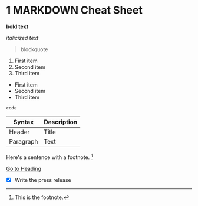 # 1 **MARKDOWN** Cheat Sheet

**bold text**

*italicized text*

> blockquote

1. First item
2. Second item
3. Third item

- First item
- Second item
- Third item

`code`

| Syntax | Description |
| ----------- | ----------- |
| Header | Title |
| Paragraph | Text |

Here's a sentence with a footnote. [^1]

[^1]: This is the footnote.

[Go to Heading](#1-markdown-cheat-sheet)

- [x] Write the press release
